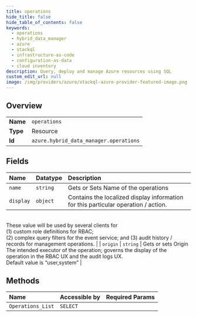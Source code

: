 ```yaml
---
title: operations
hide_title: false
hide_table_of_contents: false
keywords:
  - operations
  - hybrid_data_manager
  - azure    
  - stackql
  - infrastructure-as-code
  - configuration-as-data
  - cloud inventory
description: Query, deploy and manage Azure resources using SQL
custom_edit_url: null
image: /img/providers/azure/stackql-azure-provider-featured-image.png
---
```

  
    

## Overview
<table><tbody>
<tr><td><b>Name</b></td><td><code>operations</code></td></tr>
<tr><td><b>Type</b></td><td>Resource</td></tr>
<tr><td><b>Id</b></td><td><code>azure.hybrid_data_manager.operations</code></td></tr>
</tbody></table>

## Fields
| Name | Datatype | Description |
|:-----|:---------|:------------|
| `name` | `string` | Gets or Sets Name of the operations |
| `display` | `object` | Contains the localized display information for this particular operation / action. <br />These value will be used by several clients for <br />(1) custom role definitions for RBAC; <br />(2) complex query filters for the event service; and (3) audit history / records for management operations. |
| `origin` | `string` | Gets or sets Origin<br />The intended executor of the operation; governs the display of the operation in the RBAC UX and the audit logs UX.<br />Default value is “user,system” |
## Methods
| Name | Accessible by | Required Params |
|:-----|:--------------|:----------------|
| `Operations_List` | `SELECT` |  |
